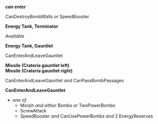 ﻿***can enter***

CanDestroyBombWalls *or* SpeedBooster

**Energy Tank, Terminator**

*Available*

**Energy Tank, Gauntlet**

CanEnterAndLeaveGauntlet

**Missile (Crateria gauntlet left)**  
**Missile (Crateria gauntlet right)**

CanEnterAndLeaveGauntlet *and* CanPassBombPassages

**CanEnterAndLeaveGauntlet**

- *one of*
  - Morph *and either* Bombs *or* TwoPowerBombs
  - ScrewAttack
  - SpeedBooster *and* CanUsePowerBombs *and* 2 EnergyReserves
